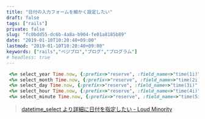 ```yaml
---
title: "日付の入力フォームを細かく設定したい"
draft: false
tags: ["rails"]
private: false
slug: "fc0bdd55-dc6b-4a8a-b904-fe01a8185b89"
date: "2019-01-10T10:20:40+09:00"
lastmod: "2019-01-10T10:20:40+09:00"
keywords: ["rails","ベジプロ","プログ","プログラム"]
# headless: true
---
```


```rb
 <%= select_year Time.now, {:prefix=>"reserve", :field_name=>"time(1i)", :start_year=>Time.now.year, :end_year=>Time.now.year+2} %>年
 <%= select_month Time.now, {:prefix=>"reserve", :field_name=>"time(2i)", :use_month_numbers=>true} %>月
 <%= select_day Time.now, {:prefix=>"reserve", :field_name=>"time(3i)" } %>日
 <%= select_hour Time.now, {:prefix=>"reserve", :field_name=>"time(4i)" } %>時
 <%= select_minute Time.now, {:prefix=>"reserve", :field_name=>"time(5i)", :minute_step=>10 } %>分
```

> [datetime_select より詳細に日付を指定したい - Loud Minority](http://d.hatena.ne.jp/sesejun/20070505/p1)
